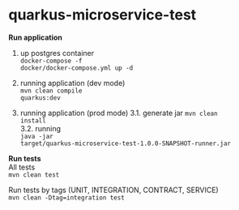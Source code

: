 # quarkus-microservice-test

<b>Run application</b>
1. up postgres container
</br><code>docker-compose -f docker/docker-compose.yml up -d</code>

2. running application (dev mode)
</br><code>mvn clean compile quarkus:dev</code>

3. running application (prod mode)
3.1. generate jar
<code>mvn clean install</code></br>
3.2. running
</br><code>java -jar target/quarkus-microservice-test-1.0.0-SNAPSHOT-runner.jar</code>

<b>Run tests</b>
</br>All tests
</br><code>mvn clean test</code>

Run tests by tags (UNIT, INTEGRATION, CONTRACT, SERVICE)
</br><code>mvn clean -Dtag=integration test</code>
